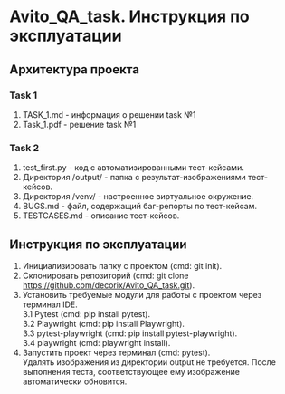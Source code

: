 # Avito_QA_task. Инструкция по эксплуатации

## Архитектура проекта
### Task 1
1. TASK_1.md - информация о решении task №1
2. Task_1.pdf - решение task №1
### Task 2
1. test_first.py - код с автоматизированными тест-кейсами.
2. Директория /output/ - папка с результат-изображениями тест-кейсов.
3. Директория /venv/ - настроенное виртуальное окружение.
4. BUGS.md - файл, содержащий баг-репорты по тест-кейсам.
5. TESTCASES.md - описание тест-кейсов.


## Инструкция по эксплуатации
1. Инициализировать папку с проектом (cmd: git init).
2. Склонировать репозиторий (cmd: git clone https://github.com/decorix/Avito_QA_task.git).
3. Установить требуемые модули для работы с проектом через терминал IDE.
</br>3.1  Pytest (cmd: pip install pytest).
</br>3.2  Playwright (cmd: pip install Playwright).
</br>3.3  pytest-playwright (cmd: pip install pytest-playwright).
</br>3.4  playwright (cmd: playwright install).
4. Запустить проект через терминал (cmd: pytest).
</br> Удалять изображения из директории output не требуется. После выполнения теста, соответствующее ему изображение автоматически обновится.



